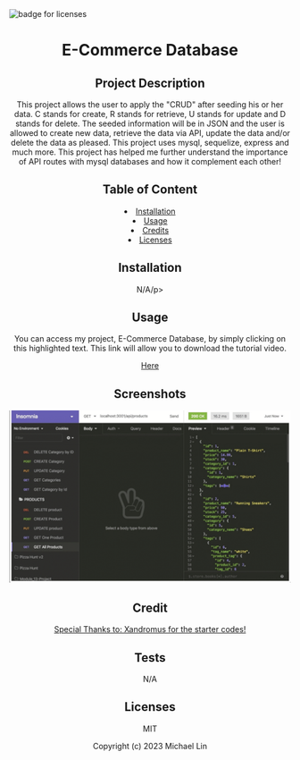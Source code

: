 <img src="https://img.shields.io/badge/Licenses-MIT-f39f37" alt="badge for licenses"> 
<h1 align="center">E-Commerce Database</h1>

<h2 align="center">Project Description</h2>
<p align="center">This project allows the user to apply the "CRUD" after seeding his or her data. C stands for create, R stands for retrieve, U stands for update and D stands for delete. The seeded information will be in JSON and the user is allowed to create new data, retrieve the data via API, update the data and/or delete the data as pleased. This project uses mysql, sequelize, express and much more. This project has helped me further understand the importance of API routes with mysql databases and how it complement each other! </p>
   
<h2 align="center">Table of Content</h2>
<li align="center"><a href="#Installation">Installation</a></li>
<li align="center"><a href="#Usage">Usage</a></li>
<li align="center"><a href="#Credits">Credits</a></li>
<li align="center"><a href="#Licenses">Licenses</a></li>
     
<h2 align="center" id="Installation">Installation</h2>
<p align="center">N/A/p>
   
<h2 align="center" id="Usage">Usage</h2>
<p align="center">You can access my project, E-Commerce Database, by simply clicking on this highlighted text. This link will allow you to download the tutorial video.</p>
<p align="center"><a href="https://drive.google.com/file/d/1X2yTrgJn6ndlndTnMHKnCwLgve67702E/view" target="_blank">Here</a></p>

<h2 align="center">Screenshots</h2>

![text](./Develop/screenshots/Screen%20Shot%202023-03-15%20at%2012.01.36%20AM.png)

<h2 align="center" id="Credits">Credit</h2>
<p align="center"><a href="https://github.com/coding-boot-camp/fantastic-umbrella" target="_blank">Special Thanks to: Xandromus for the starter codes!</a></p>

<h2 align="center">Tests</h2>
<p align="center">N/A</p>

<h2 align="center" id="Licenses">Licenses</h2>
<p align="center">MIT</p>

<p align="center">Copyright (c) 2023 Michael Lin</p>
